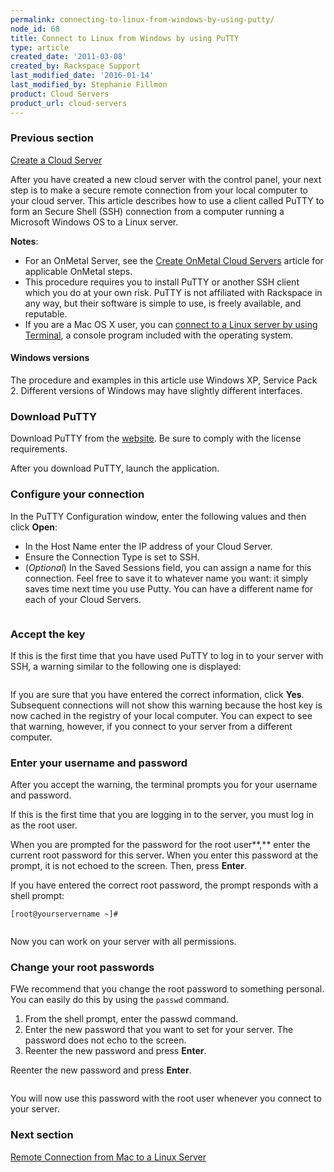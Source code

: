 ```yaml
---
permalink: connecting-to-linux-from-windows-by-using-putty/
node_id: 68
title: Connect to Linux from Windows by using PuTTY
type: article
created_date: '2011-03-08'
created_by: Rackspace Support
last_modified_date: '2016-01-14'
last_modified_by: Stephanie Fillmon
product: Cloud Servers
product_url: cloud-servers
---
```


### Previous section

[Create a Cloud Server](/how-to/create-a-cloud-server)

After you have created a new cloud server
with the control panel, your next step is to make a secure remote
connection from your local computer to your cloud server. This article
describes how to use a client called PuTTY to form an Secure Shell (SSH)
connection from a computer running a Microsoft Windows OS to a Linux
server.

**Notes**:

-   For an OnMetal Server, see the [Create OnMetal Cloud Servers](/how-to/create-onmetal-cloud-servers)
    article for applicable OnMetal steps.
-   This procedure requires you to install PuTTY or another SSH client
    which you do at your own risk.  PuTTY is not affiliated with
    Rackspace in any way, but their software is simple to use, is freely
    available, and reputable.
-   If you are a Mac OS X user, you can [connect to a Linux server by using Terminal](/how-to/connecting-to-linux-from-mac-os-x-by-using-terminal), a
    console program included with the operating system.

#### Windows versions

The procedure and examples in this article use  Windows XP, Service Pack 2. Different versions of Windows may have slightly different
interfaces.

### Download PuTTY

Download PuTTY from the
[website](http://www.chiark.greenend.org.uk/~sgtatham/putty/ "http://www.chiark.greenend.org.uk/~sgtatham/putty/").
Be sure to comply with the license requirements.

After you download PuTTY, launch the application.

### Configure your connection

In the PuTTY Configuration window, enter the following values and then
click **Open**:

-   In the Host Name enter the IP address of your Cloud Server.
-   Ensure the Connection Type is set to SSH.
-   (*Optional*) In the Saved Sessions field, you can assign a name for
    this connection.  Feel free to save it to whatever name you want: it
    simply saves time next time you use Putty.  You can have a different
    name for each of your Cloud Servers.

<img src="{% asset_path cloud-servers/connecting-to-linux-from-windows-by-using-putty/1_Connect.png %}" alt="" />

### Accept the key

If this is the first time that you have used PuTTY to log in to your
server with SSH, a warning similar to the following one is displayed:

<img src="{% asset_path cloud-servers/connecting-to-linux-from-windows-by-using-putty/2_AcceptKey.png %}" alt="" />

If you are sure that you have entered the correct information, click
**Yes**.
Subsequent connections will not show this warning because the host key
is now cached in the registry of your local computer.  You can expect to
see that warning, however, if you connect to your server from a
different computer.

### Enter your username and password

After you accept the warning, the terminal prompts you for your username
and password.

If this is the first time that you are logging in to the server, you
must log in as the root user.

When you are prompted for the password for the root user**,** enter the
current root password for this server. When you enter this password at
the prompt, it is not echoed to the screen.  Then, press **Enter**.

If you have entered the correct root password, the prompt responds with
a shell prompt:

`[root@yourservername ~]#`

<img src="{% asset_path cloud-servers/connecting-to-linux-from-windows-by-using-putty/3_login.png %}" alt="" />

Now you can work on your server with all permissions.

### Change your root passwords

FWe recommend that you change the root password to something personal.
 You can easily do this by using the `passwd` command.

1.  From the shell prompt, enter the passwd command.
2.  Enter the new password that you want to set for your server.  The
    password does not echo to the screen.
3.  Reenter the new password and press **Enter**.

Reenter the new password and press **Enter**.

<img src="{% asset_path cloud-servers/connecting-to-linux-from-windows-by-using-putty/4_passwd.png %}" alt="" />

You will now use this password with the root user whenever you connect
to your server.

### Next section

[Remote Connection from Mac to a Linux Server](/how-to/connecting-to-linux-from-mac-os-x-by-using-terminal)
